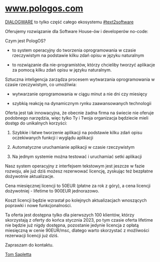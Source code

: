 # www.pologos.com


[DIALOGWARE](https://www.dialogware.com/) to tylko część całego ekosystemu [#text2software](http://text.to.software)

Oferujemy rozwiązanie dla Software House-ów i developerów no-code:


Czym jest PologOS?

+ to system operacyjny do tworzenia oprogramowania w czasie rzeczywistym na podstawie kilku zdań opisu w języku naturalnym

+ to rozwiązanie dla nie-programistów, którzy chcieliby tworzyć aplikacje za pomocą kilku zdań opisu w języku naturalnym. 


Sztuczna inteligencja zarządza procesem wytwarzania oprogramowania w czasie rzeczywistym, co umożliwia:

+ wytwarzanie oprogramowania w ciągu minut a nie dni czy miesięcy

+ szybkią reakcję na dynamicznym rynku zaawansowanych technologii


Oferta jest tak innowacyjna, że obecnie żadna firma na świecie nie oferuje podobnego narzędzia, więc tylko Ty i Twoja organizacja będziecie mieli dostęp do unikalnych korzyści:


1. Szybkie i łatwe tworzenie aplikacji na podstawie kilku zdań opisu oczekiwanych funkcji i wyglądu aplikacji

2. Automatyczne uruchamianie aplikacji w czasie rzeczywistym

3. Na jednym systemie można testować i uruchamiać setki aplikacji

Nasz system operacyjny z interfejsem tekstowym jest jeszcze w fazie rozwoju, ale już dziś możesz rezerwować licencję, zyskując też bezpłatne dożywotnie aktualizacje.

Cena miesięcznej licencji to 50EUR (płatne za rok z góry), a cena licencji dożywotniej - lifetime to 900EUR jednorazowo.

Koszt licencji będzie wzrastał po kolejnych aktualizacjach wnoszących poprawki i nowe funkcjonalności.

Ta oferta jest dostępna tylko dla pierwszych 100 klientów, którzy skorzystają z oferty do końca stycznia 2023, po tym czasie oferta lifetime nie będzie już nigdy dostępna, pozostanie jedynie licencja z opłatą miesięczną w cenie 90EUR/msc, dlatego warto skorzystać z możliwości rezerwacji licencji już dziś.

Zapraszam do kontaktu.


[Tom Sapletta](https://www.linkedin.com/in/tom-sapletta-com/)
